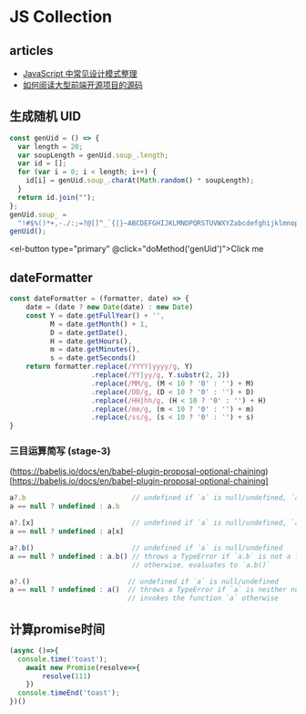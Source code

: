 # JS Collection

## articles
- [JavaScript 中常见设计模式整理](https://juejin.im/post/5afe6430518825428630bc4d?utm_source=gold_browser_extension)
- [如何阅读大型前端开源项目的源码](https://juejin.im/post/5afe3735518825426539afce?utm_source=gold_browser_extension)

## 生成随机 UID
```js
const genUid = () => {
  var length = 20;
  var soupLength = genUid.soup_.length;
  var id = [];
  for (var i = 0; i < length; i++) {
    id[i] = genUid.soup_.charAt(Math.random() * soupLength);
  }
  return id.join("");
};
genUid.soup_ =
  "!#$%()*+,-./:;=?@[]^_`{|}~ABCDEFGHIJKLMNOPQRSTUVWXYZabcdefghijklmnopqrstuvwxyz0123456789";
genUid();
```
<el-button type="primary" @click="doMethod('genUid')">Click me</el-button>
## dateFormatter
```js
const dateFormatter = (formatter, date) => {
	date = (date ? new Date(date) : new Date)
	const Y = date.getFullYear() + '',
          M = date.getMonth() + 1,
          D = date.getDate(),
          H = date.getHours(),
          m = date.getMinutes(),
          s = date.getSeconds()
    return formatter.replace(/YYYY|yyyy/g, Y)
        			.replace(/YY|yy/g, Y.substr(2, 2))
        			.replace(/MM/g, (M < 10 ? '0' : '') + M)
        			.replace(/DD/g, (D < 10 ? '0' : '') + D)
        			.replace(/HH|hh/g, (H < 10 ? '0' : '') + H)
        			.replace(/mm/g, (m < 10 ? '0' : '') + m)
        			.replace(/ss/g, (s < 10 ? '0' : '') + s)
}
```

### 三目运算简写 (stage-3)
(https://babeljs.io/docs/en/babel-plugin-proposal-optional-chaining)[https://babeljs.io/docs/en/babel-plugin-proposal-optional-chaining]
```js
a?.b                          // undefined if `a` is null/undefined, `a.b` otherwise.
a == null ? undefined : a.b

a?.[x]                        // undefined if `a` is null/undefined, `a[x]` otherwise.
a == null ? undefined : a[x]

a?.b()                        // undefined if `a` is null/undefined
a == null ? undefined : a.b() // throws a TypeError if `a.b` is not a function
                              // otherwise, evaluates to `a.b()`

a?.()                        // undefined if `a` is null/undefined
a == null ? undefined : a()  // throws a TypeError if `a` is neither null/undefined, nor a function
                             // invokes the function `a` otherwise
```

## 计算promise时间
```js
(async ()=>{
  console.time('toast');
	await new Promise(resolve=>{
		resolve(111)
	})
  console.timeEnd('toast');
})()
```

## 
<script>
export default {
	data(){
		return {
			soup_:'!#$%()*+,-./:;=?@[]^_`{|}~ABCDEFGHIJKLMNOPQRSTUVWXYZabcdefghijklmnopqrstuvwxyz0123456789',
		}
	},
  mounted () {
    
  },
  methods:{
		 doMethod(methodName,args){
			 this.$alert(this[methodName].apply(this),methodName)
		 },
     genUid(){
        var length = 20
        var soupLength = this.soup_.length
        var id = []
        for (var i = 0; i < length; i++) {
            id[i] = this.soup_.charAt(Math.random() * soupLength)
        }
        return id.join('')
    } 
  }
}
</script>
